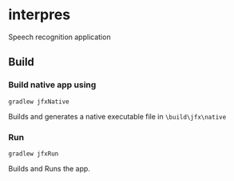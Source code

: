 # interpres
Speech recognition application

## Build
### Build native app using 

```shell
gradlew jfxNative
```
Builds and generates a native executable file in `\build\jfx\native`


### Run 
```shell
gradlew jfxRun
```
Builds and Runs the app.


